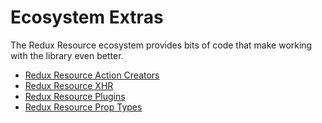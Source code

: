 # Ecosystem Extras

The Redux Resource ecosystem provides bits of code that make working with the library even better.

* [Redux Resource Action Creators](redux-resource-action-creators.md)
* [Redux Resource XHR](redux-resource-xhr.md)
* [Redux Resource Plugins](redux-resource-plugins/)
* [Redux Resource Prop Types](redux-resource-prop-types.md)

